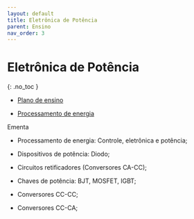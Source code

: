 ```yaml
---
layout: default
title: Eletrônica de Potência
parent: Ensino
nav_order: 3    
---
```


# Eletrônica de Potência
{: .no_toc }

- [Plano de ensino](https://raphateixeira.github.io/EletronicaPotencia/AL0-PlanoEnsino.html#1)

- [Processamento de energia](https://raphateixeira.github.io/EletronicaPotencia/AL1-ProcessamentoEnergia.html#1)

Ementa

- Processamento de energia: Controle, eletrônica e potência;

- Dispositivos de potência: Diodo;

- Circuitos retificadores (Conversores CA-CC);

- Chaves de potência: BJT, MOSFET, IGBT;

- Conversores CC-CC;

- Conversores CC-CA;